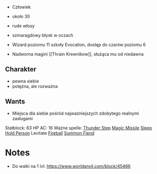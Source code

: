 * Człowiek
* około 30
* rude włosy
* szmaragdowy błysk w oczach

* Wizard poziomu 11 szkoły Evocation, dostęp do czarów poziomu 6

* Nadworna magini [[Thrain Krewnikow]], służąca mu od niedawna

## Charakter
* pewna siebie
* potężna, ale rozważna

## Wants
* Miejsca dla siebie pośród najważniejszych zdobytego realnymi zasługami

Statblock:
63 HP
AC: 16
Ważne spelle:
[Thunder Step](https://dnd5e.wikidot.com/spell:thunder-step)
[Magic Missile](http://dnd5e.wikidot.com/spell:magic-missile)
[Sleep](http://dnd5e.wikidot.com/spell:sleep)
[Hold Person](http://dnd5e.wikidot.com/spell:hold-person)
Levitate
[Fireball](http://dnd5e.wikidot.com/spell:fireball)
[Summon Fiend](http://dnd5e.wikidot.com/spell:summon-fiend)
# Notes

* Do walki na 1 lvl: https://www.worldanvil.com/block/45466
